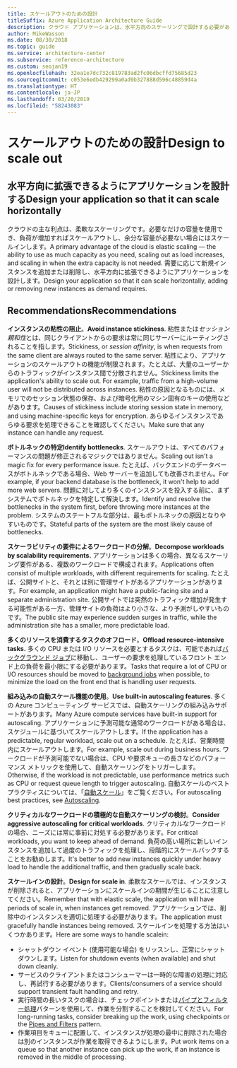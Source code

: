 ```yaml
---
title: スケールアウトのための設計
titleSuffix: Azure Application Architecture Guide
description: クラウド アプリケーションは、水平方向のスケーリングで設計する必要があります。
author: MikeWasson
ms.date: 08/30/2018
ms.topic: guide
ms.service: architecture-center
ms.subservice: reference-architecture
ms.custom: seojan19
ms.openlocfilehash: 32ea1e7dc732c819783ad2fc06dbcffd75685d23
ms.sourcegitcommit: c053e6edb429299a0ad9b327888d596c48859d4a
ms.translationtype: HT
ms.contentlocale: ja-JP
ms.lasthandoff: 03/20/2019
ms.locfileid: "58243083"
---
```

# <a name="design-to-scale-out"></a><span data-ttu-id="85efb-103">スケールアウトのための設計</span><span class="sxs-lookup"><span data-stu-id="85efb-103">Design to scale out</span></span>

## <a name="design-your-application-so-that-it-can-scale-horizontally"></a><span data-ttu-id="85efb-104">水平方向に拡張できるようにアプリケーションを設計する</span><span class="sxs-lookup"><span data-stu-id="85efb-104">Design your application so that it can scale horizontally</span></span>

<span data-ttu-id="85efb-105">クラウドの主な利点は、柔軟なスケーリングです。必要なだけの容量を使用でき、負荷が増加すればスケールアウトし、余分な容量が必要ない場合にはスケールインします。</span><span class="sxs-lookup"><span data-stu-id="85efb-105">A primary advantage of the cloud is elastic scaling &mdash; the ability to use as much capacity as you need, scaling out as load increases, and scaling in when the extra capacity is not needed.</span></span> <span data-ttu-id="85efb-106">需要に応じて新規インスタンスを追加または削除し、水平方向に拡張できるようにアプリケーションを設計します。</span><span class="sxs-lookup"><span data-stu-id="85efb-106">Design your application so that it can scale horizontally, adding or removing new instances as demand requires.</span></span>

## <a name="recommendations"></a><span data-ttu-id="85efb-107">Recommendations</span><span class="sxs-lookup"><span data-stu-id="85efb-107">Recommendations</span></span>

<span data-ttu-id="85efb-108">**インスタンスの粘性の阻止**。</span><span class="sxs-lookup"><span data-stu-id="85efb-108">**Avoid instance stickiness**.</span></span> <span data-ttu-id="85efb-109">粘性または*セッション親和性*とは、同じクライアントからの要求は常に同じサーバーにルーティングされることを指します。</span><span class="sxs-lookup"><span data-stu-id="85efb-109">Stickiness, or *session affinity*, is when requests from the same client are always routed to the same server.</span></span> <span data-ttu-id="85efb-110">粘性により、アプリケーションのスケールアウトの機能が制限されます。たとえば、大量のユーザーからのトラフィックがインスタンス間で分散されません。</span><span class="sxs-lookup"><span data-stu-id="85efb-110">Stickiness limits the application's ability to scale out. For example, traffic from a high-volume user will not be distributed across instances.</span></span> <span data-ttu-id="85efb-111">粘性の原因となるものには、メモリでのセッション状態の保存、および暗号化用のマシン固有のキーの使用などがあります。</span><span class="sxs-lookup"><span data-stu-id="85efb-111">Causes of stickiness include storing session state in memory, and using machine-specific keys for encryption.</span></span> <span data-ttu-id="85efb-112">あらゆるインスタンスであらゆる要求を処理できることを確認してください。</span><span class="sxs-lookup"><span data-stu-id="85efb-112">Make sure that any instance can handle any request.</span></span>

<span data-ttu-id="85efb-113">**ボトルネックの特定**</span><span class="sxs-lookup"><span data-stu-id="85efb-113">**Identify bottlenecks**.</span></span> <span data-ttu-id="85efb-114">スケールアウトは、すべてのパフォーマンスの問題が修正されるマジックではありません。</span><span class="sxs-lookup"><span data-stu-id="85efb-114">Scaling out isn't a magic fix for every performance issue.</span></span> <span data-ttu-id="85efb-115">たとえば、バックエンドのデータベースがボトルネックである場合、Web サーバーを追加しても改善されません。</span><span class="sxs-lookup"><span data-stu-id="85efb-115">For example, if your backend database is the bottleneck, it won't help to add more web servers.</span></span> <span data-ttu-id="85efb-116">問題に対してより多くのインスタンスを投入する前に、まずシステムでボトルネックを特定して解決します。</span><span class="sxs-lookup"><span data-stu-id="85efb-116">Identify and resolve the bottlenecks in the system first, before throwing more instances at the problem.</span></span> <span data-ttu-id="85efb-117">システムのステートフルな部分は、最もボトルネックの原因となりやすいものです。</span><span class="sxs-lookup"><span data-stu-id="85efb-117">Stateful parts of the system are the most likely cause of bottlenecks.</span></span>

<span data-ttu-id="85efb-118">**スケーラビリティの要件によるワークロードの分解**。</span><span class="sxs-lookup"><span data-stu-id="85efb-118">**Decompose workloads by scalability requirements.**</span></span>  <span data-ttu-id="85efb-119">アプリケーションは多くの場合、異なるスケーリング要件がある、複数のワークロードで構成されます。</span><span class="sxs-lookup"><span data-stu-id="85efb-119">Applications often consist of multiple workloads, with different requirements for scaling.</span></span> <span data-ttu-id="85efb-120">たとえば、公開サイトと、それとは別に管理サイトがあるアプリケーションがあります。</span><span class="sxs-lookup"><span data-stu-id="85efb-120">For example, an application might have a public-facing site and a separate administration site.</span></span> <span data-ttu-id="85efb-121">公開サイトでは突然のトラフィック増加が発生する可能性がある一方、管理サイトの負荷はより小さな、より予測がしやすいものです。</span><span class="sxs-lookup"><span data-stu-id="85efb-121">The public site may experience sudden surges in traffic, while the administration site has a smaller, more predictable load.</span></span>

<span data-ttu-id="85efb-122">**多くのリソースを消費するタスクのオフロード**。</span><span class="sxs-lookup"><span data-stu-id="85efb-122">**Offload resource-intensive tasks.**</span></span> <span data-ttu-id="85efb-123">多くの CPU または I/O リソースを必要とするタスクは、可能であれば[バックグラウンド ジョブ][background-jobs]に移動し、ユーザーの要求を処理しているフロント エンド上の負荷を最小限にする必要があります。</span><span class="sxs-lookup"><span data-stu-id="85efb-123">Tasks that require a lot of CPU or I/O resources should be moved to [background jobs][background-jobs] when possible, to minimize the load on the front end that is handling user requests.</span></span>

<span data-ttu-id="85efb-124">**組み込みの自動スケール機能の使用**。</span><span class="sxs-lookup"><span data-stu-id="85efb-124">**Use built-in autoscaling features**.</span></span> <span data-ttu-id="85efb-125">多くの Azure コンピューティング サービスでは、自動スケーリングの組み込みサポートがあります。</span><span class="sxs-lookup"><span data-stu-id="85efb-125">Many Azure compute services have built-in support for autoscaling.</span></span> <span data-ttu-id="85efb-126">アプリケーションに予測可能な通常のワークロードがある場合は、スケジュールに基づいてスケールアウトします。</span><span class="sxs-lookup"><span data-stu-id="85efb-126">If the application has a predictable, regular workload, scale out on a schedule.</span></span> <span data-ttu-id="85efb-127">たとえば、営業時間内にスケールアウトします。</span><span class="sxs-lookup"><span data-stu-id="85efb-127">For example, scale out during business hours.</span></span> <span data-ttu-id="85efb-128">ワークロードが予測可能でない場合は、CPU や要求キューの長さなどのパフォーマンス メトリックを使用して、自動スケーリングをトリガーします。</span><span class="sxs-lookup"><span data-stu-id="85efb-128">Otherwise, if the workload is not predictable, use performance metrics such as CPU or request queue length to trigger autoscaling.</span></span> <span data-ttu-id="85efb-129">自動スケールのベスト プラクティスについては、「[自動スケール][autoscaling]」をご覧ください。</span><span class="sxs-lookup"><span data-stu-id="85efb-129">For autoscaling best practices, see [Autoscaling][autoscaling].</span></span>

<span data-ttu-id="85efb-130">**クリティカルなワークロードの積極的な自動スケーリングの検討**。</span><span class="sxs-lookup"><span data-stu-id="85efb-130">**Consider aggressive autoscaling for critical workloads**.</span></span> <span data-ttu-id="85efb-131">クリティカルなワークロードの場合、ニーズには常に事前に対処する必要があります。</span><span class="sxs-lookup"><span data-stu-id="85efb-131">For critical workloads, you want to keep ahead of demand.</span></span> <span data-ttu-id="85efb-132">負荷の高い場所に新しいインスタンスを追加して過度のトラフィックを処理し、段階的にスケールバックすることをお勧めします。</span><span class="sxs-lookup"><span data-stu-id="85efb-132">It's better to add new instances quickly under heavy load to handle the additional traffic, and then gradually scale back.</span></span>

<span data-ttu-id="85efb-133">**スケールインの設計**。</span><span class="sxs-lookup"><span data-stu-id="85efb-133">**Design for scale in**.</span></span>  <span data-ttu-id="85efb-134">柔軟なスケールでは、インスタンスが削除されると、アプリケーションにスケールインの期間が生じることに注意してください。</span><span class="sxs-lookup"><span data-stu-id="85efb-134">Remember that with elastic scale, the application will have periods of scale in, when instances get removed.</span></span> <span data-ttu-id="85efb-135">アプリケーションでは、削除中のインスタンスを適切に処理する必要があります。</span><span class="sxs-lookup"><span data-stu-id="85efb-135">The application must gracefully handle instances being removed.</span></span> <span data-ttu-id="85efb-136">スケールインを処理する方法はいくつかあります。</span><span class="sxs-lookup"><span data-stu-id="85efb-136">Here are some ways to handle scalein:</span></span>

- <span data-ttu-id="85efb-137">シャットダウン イベント (使用可能な場合) をリッスンし、正常にシャットダウンします。</span><span class="sxs-lookup"><span data-stu-id="85efb-137">Listen for shutdown events (when available) and shut down cleanly.</span></span>
- <span data-ttu-id="85efb-138">サービスのクライアントまたはコンシューマーは一時的な障害の処理に対応し、再試行する必要があります。</span><span class="sxs-lookup"><span data-stu-id="85efb-138">Clients/consumers of a service should support transient fault handling and retry.</span></span>
- <span data-ttu-id="85efb-139">実行時間の長いタスクの場合は、チェックポイントまたは[パイプとフィルター処理][pipes-filters-pattern]パターンを使用して、作業を分割することを検討してください。</span><span class="sxs-lookup"><span data-stu-id="85efb-139">For long-running tasks, consider breaking up the work, using checkpoints or the [Pipes and Filters][pipes-filters-pattern] pattern.</span></span>
- <span data-ttu-id="85efb-140">作業項目をキューに配置して、インスタンスが処理の最中に削除された場合は別のインスタンスが作業を取得できるようにします。</span><span class="sxs-lookup"><span data-stu-id="85efb-140">Put work items on a queue so that another instance can pick up the work, if an instance is removed in the middle of processing.</span></span>

<!-- links -->

[autoscaling]: ../../best-practices/auto-scaling.md
[background-jobs]: ../../best-practices/background-jobs.md
[pipes-filters-pattern]: ../../patterns/pipes-and-filters.md
